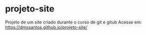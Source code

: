 # projeto-site
 Projeto de um site criado durante o curso de git e gitub
 Acesse em: https://dmssantos.github.io/projeto-site/
